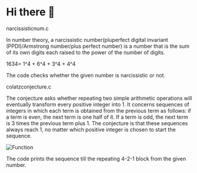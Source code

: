 # Hi there 👋


narcissisticnum.c 

In number theory, a narcissistic number(pluperfect digital invariant (PPDI)/Armstrong number/plus perfect number) is a number that is the sum of its own digits each raised to the power of the number of digits.

1634= 1^4 + 6^4 + 3^4 + 4^4

The code checks whether the given number is narcissistic or not.


colatzconjecture.c

The conjecture asks whether repeating two simple arithmetic operations will eventually transform every positive integer into 1. It concerns sequences of integers in which each term is obtained from the previous term as follows: if a term is even, the next term is one half of it. If a term is odd, the next term is 3 times the previous term plus 1. The conjecture is that these sequences always reach 1, no matter which positive integer is chosen to start the sequence.

![Function](https://wikimedia.org/api/rest_v1/media/math/render/svg/0f220f8b8d9aaa456552e64310e8fbe65e356718)


The code prints the sequence till the repeating 4-2-1 block from the given number.
